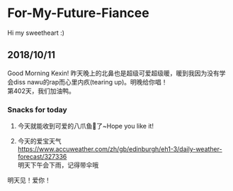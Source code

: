 # For-My-Future-Fiancee
Hi my sweetheart :)  

## 2018/10/11 
Good Morning Kexin! 昨天晚上的北鼻也是超级可爱超级暖，暖到我因为没有学会diss nawu的rap而心里内疚(tearing up)。明晚给你唱！  
第402天，我们加油鸭。  

  
### Snacks for today
1. 今天就能收到可爱的八爪鱼🐙了~Hope you like it!  

2. 今天的爱宝天气  
https://www.accuweather.com/zh/gb/edinburgh/eh1-3/daily-weather-forecast/327336  
明天下午会下雨，记得带伞哦

明天见！爱你！



